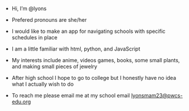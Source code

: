 - Hi, I’m @lyons
- Prefered pronouns are she/her
- I would like to make an app for navigating schools with specific schedules in place
- I am a little familiar with html, python, and JavaScript
- My interests include anime, videos games, books, some small plants, and making small pieces of jewelry
- After high school I hope to go to college but I honestly have no idea what I actually wish to do

- To reach me please email me at my school email lyonsmam23@pwcs-edu.org
<!---
lyonsmam/lyonsmam is a ✨ special ✨ repository because its `README.md` (this file) appears on your GitHub profile.
You can click the Preview link to take a look at your changes.
--->
